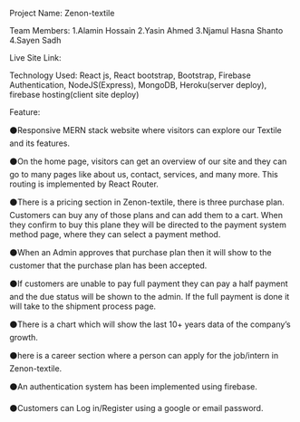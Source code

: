Project Name: Zenon-textile

Team Members: 1.Alamin Hossain 2.Yasin Ahmed 3.Njamul Hasna Shanto 4.Sayen Sadh

Live Site Link:

Technology Used: React js, React bootstrap, Bootstrap, Firebase Authentication,
                    NodeJS(Express), MongoDB, Heroku(server deploy), firebase hosting(client site deploy)

Feature:

⚫Responsive MERN stack website where visitors can explore our Textile and its features.

⚫On the home page, visitors can get an overview of our site and they can go to many pages like about us, contact, services, and many more. This routing is implemented by React Router.

⚫There is a pricing section in Zenon-textile, there is three purchase plan. Customers can buy any of those plans and can add them to a cart. When they confirm to buy this plane they will be directed to the payment system method page, where they can select a payment method.

⚫When an Admin approves that purchase plan then it will show to the customer that the purchase plan has been accepted.

⚫If customers are unable to pay full payment they can pay a half payment and the due status will be shown to the admin. If the full payment is done it will take to the shipment process page.

⚫There is a chart which will show the last 10+ years data of the company’s growth.

⚫here is a career section where a person can apply for the job/intern in Zenon-textile.

⚫An authentication system has been implemented using firebase.

⚫Customers can Log in/Register using a google or email password.
